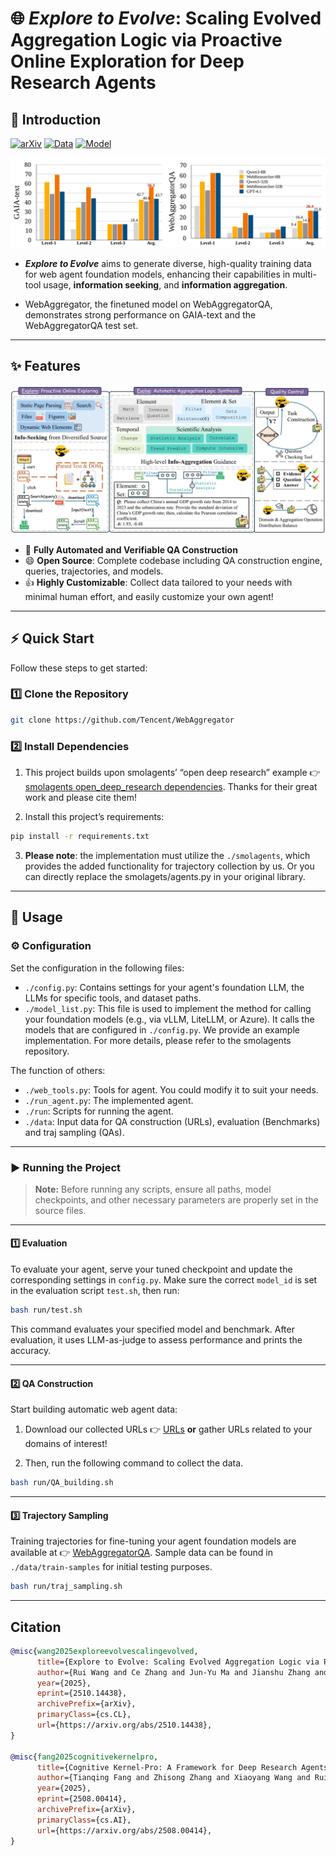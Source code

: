 # 🌐 *Explore to Evolve*: Scaling Evolved Aggregation Logic via Proactive Online Exploration for Deep Research Agents

## 🌟 Introduction

[![arXiv](https://img.shields.io/badge/arXiv-2510.14438-b31b1b.svg)](https://arxiv.org/abs/2510.14438) [![Data](https://img.shields.io/badge/%F0%9F%A4%97%20Hugging%20Face-Data:WebAggregatorQA-ffc107?color=ffc107&logoColor=white)](https://huggingface.co/datasets/Ray121381/WebAggregatorQA) [![Model](https://img.shields.io/badge/%F0%9F%A4%97%20Hugging%20Face-Model:WebAggregator%208B-ffc107?color=ffc107&logoColor=white)](https://huggingface.co/Ray121381/WebAggregator-8B) 

![](assets/perfm-bar.svg)



- ***Explore to Evolve*** aims to generate diverse, high-quality training data for web agent foundation models, enhancing their capabilities in multi-tool usage, **information seeking**, and **information aggregation**.

- WebAggregator, the finetuned model on WebAggregatorQA, demonstrates strong performance on GAIA-text and the WebAggregatorQA test set.



---

## ✨ Features

![](assets/illus.jpg)

- 🤖 **Fully Automated and Verifiable QA Construction**  
- 😄 **Open Source**: Complete codebase including QA construction engine, queries, trajectories, and models.
- 👍 **Highly Customizable**: Collect data tailored to your needs with minimal human effort, and easily customize your own agent!



---

## ⚡ Quick Start

Follow these steps to get started:

### 1️⃣ Clone the Repository

```bash
git clone https://github.com/Tencent/WebAggregator
```

### 2️⃣ Install Dependencies

1. This project builds upon smolagents’ “open deep research” example 👉 [smolagents open_deep_research dependencies](https://github.com/huggingface/smolagents/tree/main/examples/open_deep_research). Thanks for their great work and please cite them!

2. Install this project’s requirements:

```bash
pip install -r requirements.txt
```




3. **Please note**: the implementation must utilize the `./smolagents`, which provides the added functionality for trajectory collection by us. Or you can directly replace the smolagets/agents.py in your original library.


---

## 🚀 Usage

### ⚙️ Configuration

​Set the configuration in the following files:​​

- ​`./config.py`: Contains settings for your agent's foundation LLM, the LLMs for specific tools, and dataset paths.
- `./model_list.py`: This file is used to implement the method for calling your foundation models (e.g., via vLLM, LiteLLM, or Azure). It calls the models that are configured in `./config.py`. We provide an example implementation. For more details, please refer to the smolagents repository. 


The function of others:
- `./web_tools.py`: Tools for agent. You could modify it to suit your needs.
- `./run_agent.py`: The implemented agent.
- `./run`: Scripts for running the agent.
- `./data`: Input data for QA construction (URLs), evaluation (Benchmarks) and traj sampling (QAs).

---

### ▶️ Running the Project

> **Note:** Before running any scripts, ensure all paths, model checkpoints, and other necessary parameters are properly set in the source files.

---

#### 1️⃣ Evaluation

To evaluate your agent, serve your tuned checkpoint and update the corresponding settings in `config.py`. Make sure the correct `model_id` is set in the evaluation script `test.sh`, then run:


```bash
bash run/test.sh
```

This command evaluates your specified model and benchmark. After evaluation, it uses LLM-as-judge to assess performance and prints the accuracy.

---

#### 2️⃣ QA Construction

Start building automatic web agent data:

1. Download our collected URLs 👉 [URLs](https://huggingface.co/datasets/Ray121381/WebAggregatorQA) **or** gather URLs related to your domains of interest!

2. Then, run the following command to collect the data.

```bash
bash run/QA_building.sh
```

---

#### 3️⃣ Trajectory Sampling

Training trajectories for fine-tuning your agent foundation models are available at 👉 [WebAggregatorQA](https://huggingface.co/datasets/Ray121381/WebAggregatorQA). Sample data can be found in `./data/train-samples` for initial testing purposes.

```bash
bash run/traj_sampling.sh
```


---

## Citation

```bibtex
@misc{wang2025exploreevolvescalingevolved,
      title={Explore to Evolve: Scaling Evolved Aggregation Logic via Proactive Online Exploration for Deep Research Agents}, 
      author={Rui Wang and Ce Zhang and Jun-Yu Ma and Jianshu Zhang and Hongru Wang and Yi Chen and Boyang Xue and Tianqing Fang and Zhisong Zhang and Hongming Zhang and Haitao Mi and Dong Yu and Kam-Fai Wong},
      year={2025},
      eprint={2510.14438},
      archivePrefix={arXiv},
      primaryClass={cs.CL},
      url={https://arxiv.org/abs/2510.14438}, 
}

@misc{fang2025cognitivekernelpro,
      title={Cognitive Kernel-Pro: A Framework for Deep Research Agents and Agent Foundation Models Training}, 
      author={Tianqing Fang and Zhisong Zhang and Xiaoyang Wang and Rui Wang and Can Qin and Yuxuan Wan and Jun-Yu Ma and Ce Zhang and Jiaqi Chen and Xiyun Li and Hongming Zhang and Haitao Mi and Dong Yu},
      year={2025},
      eprint={2508.00414},
      archivePrefix={arXiv},
      primaryClass={cs.AI},
      url={https://arxiv.org/abs/2508.00414}, 
}
```
